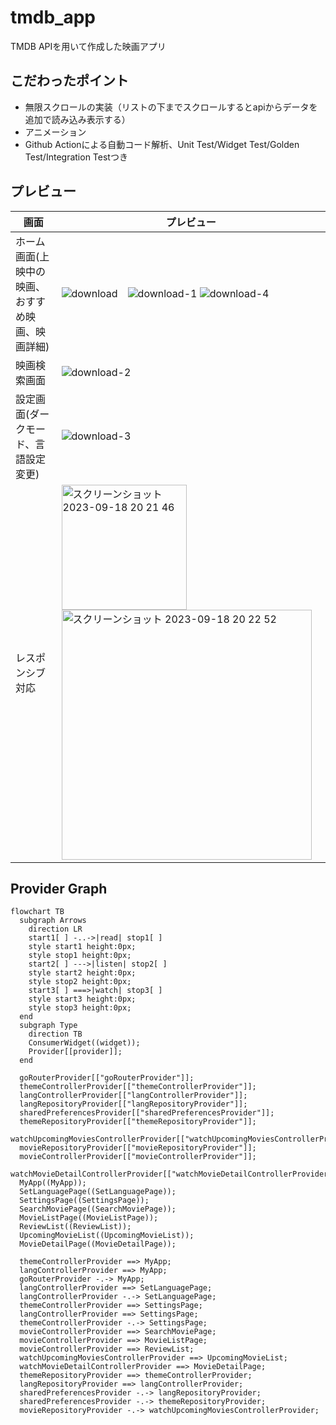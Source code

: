 # tmdb_app

TMDB APIを用いて作成した映画アプリ

## こだわったポイント

- 無限スクロールの実装（リストの下までスクロールするとapiからデータを追加で読み込み表示する）
- アニメーション
- Github Actionによる自動コード解析、Unit Test/Widget Test/Golden Test/Integration Testつき

## プレビュー

| 画面  | プレビュー |
| ------------- | ------------- |
| ホーム画面(上映中の映画、 おすすめ映画、映画詳細)  | ![download](https://github.com/Yukihiro1123/tmdb_app/assets/85789574/b9f1e6a5-3f2a-411e-a87e-a27bfead5c90)　![download-1](https://github.com/Yukihiro1123/tmdb_app/assets/85789574/cee68c75-f842-4162-bfe0-c06fc8f1ef57)  ![download-4](https://github.com/Yukihiro1123/tmdb_app/assets/85789574/e7539c57-a064-4a8e-bd2d-532031dc82f6) |
| 映画検索画面  | ![download-2](https://github.com/Yukihiro1123/tmdb_app/assets/85789574/9dfcffa0-8c65-4a71-bbf0-6de22c1c5405)|
| 設定画面(ダークモード、言語設定変更)   | ![download-3](https://github.com/Yukihiro1123/tmdb_app/assets/85789574/0aff7dae-5008-4ebf-87d6-826562f3f203) |
|レスポンシブ対応 | <img width="200" alt="スクリーンショット 2023-09-18 20 21 46" src="https://github.com/Yukihiro1123/tmdb_app/assets/85789574/4de3bff2-1c7e-4728-95c5-0b6dfefcf29d"><img width="400" alt="スクリーンショット 2023-09-18 20 22 52" src="https://github.com/Yukihiro1123/tmdb_app/assets/85789574/f1db8339-e8d1-4910-a2a6-54b2fa58d0c1"> |

## Provider Graph

```mermaid
flowchart TB
  subgraph Arrows
    direction LR
    start1[ ] -..->|read| stop1[ ]
    style start1 height:0px;
    style stop1 height:0px;
    start2[ ] --->|listen| stop2[ ]
    style start2 height:0px;
    style stop2 height:0px;
    start3[ ] ===>|watch| stop3[ ]
    style start3 height:0px;
    style stop3 height:0px;
  end
  subgraph Type
    direction TB
    ConsumerWidget((widget));
    Provider[[provider]];
  end

  goRouterProvider[["goRouterProvider"]];
  themeControllerProvider[["themeControllerProvider"]];
  langControllerProvider[["langControllerProvider"]];
  langRepositoryProvider[["langRepositoryProvider"]];
  sharedPreferencesProvider[["sharedPreferencesProvider"]];
  themeRepositoryProvider[["themeRepositoryProvider"]];
  watchUpcomingMoviesControllerProvider[["watchUpcomingMoviesControllerProvider"]];
  movieRepositoryProvider[["movieRepositoryProvider"]];
  movieControllerProvider[["movieControllerProvider"]];
  watchMovieDetailControllerProvider[["watchMovieDetailControllerProvider"]];
  MyApp((MyApp));
  SetLanguagePage((SetLanguagePage));
  SettingsPage((SettingsPage));
  SearchMoviePage((SearchMoviePage));
  MovieListPage((MovieListPage));
  ReviewList((ReviewList));
  UpcomingMovieList((UpcomingMovieList));
  MovieDetailPage((MovieDetailPage));

  themeControllerProvider ==> MyApp;
  langControllerProvider ==> MyApp;
  goRouterProvider -.-> MyApp;
  langControllerProvider ==> SetLanguagePage;
  langControllerProvider -.-> SetLanguagePage;
  themeControllerProvider ==> SettingsPage;
  langControllerProvider ==> SettingsPage;
  themeControllerProvider -.-> SettingsPage;
  movieControllerProvider ==> SearchMoviePage;
  movieControllerProvider ==> MovieListPage;
  movieControllerProvider ==> ReviewList;
  watchUpcomingMoviesControllerProvider ==> UpcomingMovieList;
  watchMovieDetailControllerProvider ==> MovieDetailPage;
  themeRepositoryProvider ==> themeControllerProvider;
  langRepositoryProvider ==> langControllerProvider;
  sharedPreferencesProvider -.-> langRepositoryProvider;
  sharedPreferencesProvider -.-> themeRepositoryProvider;
  movieRepositoryProvider -.-> watchUpcomingMoviesControllerProvider;
```

